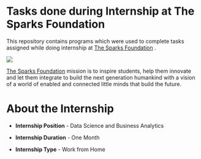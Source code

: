 # Tasks done during Internship at The Sparks Foundation

This repository contains programs which were used to complete tasks assigned while doing internship at [The Sparks Foundation](https://www.thesparksfoundationsingapore.org) .

<img src="https://github.com/HemantGosavi/The-Sparks-Foundation-Internship-Tasks/blob/main/TSFLogo.png">

[The Sparks Foundation](https://www.thesparksfoundationsingapore.org) mission is to inspire students, help them innovate and let them integrate to build the next generation humankind with a vision of a world of enabled and connected little minds that build the future.

# About the Internship

- **Internship Position** - Data Science and Business Analytics

- **Internship Duration** - One Month

- **Internship Type** - Work from Home
